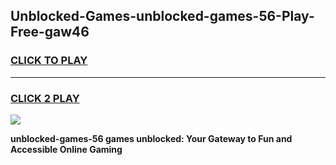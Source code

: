 
## Unblocked-Games-unblocked-games-56-Play-Free-gaw46
<h3>
<a href="https://premium76.site?title=unblocked-games-56&ref=21A">CLICK TO PLAY</a></h3>
<hr>

<h3>
<a href="https://premium76.site?title=unblocked-games-56&ref=21A">CLICK 2 PLAY</a>
  
</h3>

<a href="https://premium76.site?title=unblocked-games-56&ref=21A"><img src="https://clearcache.store/games.png"></a>


**unblocked-games-56 games unblocked: Your Gateway to Fun and Accessible Online Gaming**
